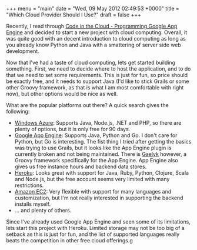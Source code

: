 +++
menu = "main"
date = "Wed, 09 May 2012 02:49:53 +0000"
title = "Which Cloud Provider Should I Use?"
draft = false
+++

Recently, I read through [Code in the Cloud - Programming Google App Engine](http://www.amazon.com/Code-Cloud-Pragmatic-Programmers-Chu-Carroll/dp/1934356638/ref=sr_1_1?ie=UTF8&amp;qid=1336529446&amp;sr=8-1) and decided to start a new project with cloud computing. Overall, it was quite good with an decent introduction to cloud computing as long as you already know Python and Java with a smattering of server side web development.

Now that I've had a taste of cloud computing, lets get started building something. First, we need to decide where to host the application, and to do that we need to set some requirements. This is just for fun, so price should be exactly free, and it needs to support Java (I'd like to stick Grails or some other Groovy framework, as that is what I am most comfortable with right now), but other options would be nice as well.

What are the popular platforms out there? A quick search gives the following:
* [Windows Azure](https://www.windowsazure.com/): Supports Java, Node.js, .NET and PHP, so there are plenty of options, but it is only free for 90 days.
* [Google App Engine](https://developers.google.com/appengine/): Supports Java, Python and Go. I don't care for Python, but Go is interesting. The fist thing I tried after getting the basics was trying to use Grails, but it looks like the App Engine plugin is currently broken and not being maintained. There is [Gaelyk](http://gaelyk.appspot.com/) however, a Groovy framework specifically for the App Engine. App Engine also gives us free instance hours and backend data stores.
* [Heroku](http://www.heroku.com/): Looks great with support for Java, Ruby, Python, Clojure, Scala and Node.js, but the free account seems very limited with many restrictions.
* [Amazon EC2](http://aws.amazon.com/ec2/): Very flexible with support for many languages and customization, but I'm not really interested in supporting the backend installs myself.
* ... and plenty of others.

Since I've already used Google App Engine and seen some of its limitations, lets start this project with Heroku. Limited storage may not be too big of a setback as this is just for fun, and the list of supported languages really beats the competition in other free cloud offerings.g
